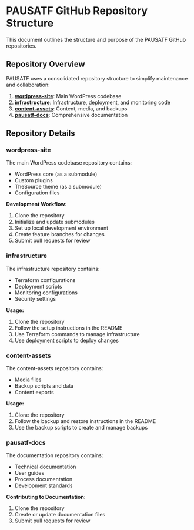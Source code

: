 # PAUSATF GitHub Repository Structure

This document outlines the structure and purpose of the PAUSATF GitHub repositories.

## Repository Overview

PAUSATF uses a consolidated repository structure to simplify maintenance and collaboration:

1. **[wordpress-site](https://github.com/pausatf/wordpress-site)**: Main WordPress codebase
2. **[infrastructure](https://github.com/pausatf/infrastructure)**: Infrastructure, deployment, and monitoring code
3. **[content-assets](https://github.com/pausatf/content-assets)**: Content, media, and backups
4. **[pausatf-docs](https://github.com/pausatf/pausatf-docs)**: Comprehensive documentation

## Repository Details

### wordpress-site

The main WordPress codebase repository contains:

- WordPress core (as a submodule)
- Custom plugins
- TheSource theme (as a submodule)
- Configuration files

**Development Workflow:**
1. Clone the repository
2. Initialize and update submodules
3. Set up local development environment
4. Create feature branches for changes
5. Submit pull requests for review

### infrastructure

The infrastructure repository contains:

- Terraform configurations
- Deployment scripts
- Monitoring configurations
- Security settings

**Usage:**
1. Clone the repository
2. Follow the setup instructions in the README
3. Use Terraform commands to manage infrastructure
4. Use deployment scripts to deploy changes

### content-assets

The content-assets repository contains:

- Media files
- Backup scripts and data
- Content exports

**Usage:**
1. Clone the repository
2. Follow the backup and restore instructions in the README
3. Use the backup scripts to create and manage backups

### pausatf-docs

The documentation repository contains:

- Technical documentation
- User guides
- Process documentation
- Development standards

**Contributing to Documentation:**
1. Clone the repository
2. Create or update documentation files
3. Submit pull requests for review
